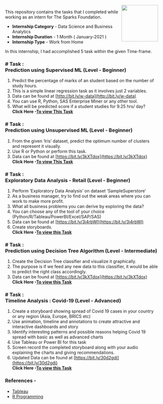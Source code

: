 <img align = right height = 120 width = 120 src = https://www.thesparksfoundationsingapore.org/images/logo_small.png>

This repository contains the tasks that I completed while working as an intern for The Sparks Foundation.
- **Internship Category** - Data Science and Business Analytics
- **Internship Duration** - 1 Month ( January-2021 )
- **Internship Type** - Work from Home

In this internship, I had accomplished 5 task within the given Time-frame.

### # Task : <br> Prediction using Supervised ML (Level - Beginner)
1. Predict the percentage of marks of an student based on the number of study hours.
1. This is a simple linear regression task as it involves just 2 variables.
1. Data can be found at [http://bit.ly/w-data](http://bit.ly/w-data)
1. You can use R, Python, SAS Enterprise Miner or any other tool.
1. What will be predicted score if a student studies for 9.25 hrs/ day?
<br>**Click Here -[To view This Task](https://github.com/akshatnigam/THE-SPARK-FOUNDATION/tree/main/Prediction%20using%20Supervised%20ML)**

### # Task : <br> Prediction using Unsupervised ML (Level - Beginner)
1. From the given ‘Iris’ dataset, predict the optimum number of clusters and represent it visually.
1. Use R or Python or perform this task.
1. Data can be found at [https://bit.ly/3kXTdox](https://bit.ly/3kXTdox)
<br>**Click Here -[To view This Task](https://github.com/akshatnigam/THE-SPARK-FOUNDATION/tree/main/Prediction%20using%20Unsupervised%20ML)**

### # Task : <br> Exploratory Data Analysis - Retail (Level - Beginner)
1. Perform ‘Exploratory Data Analysis’ on dataset ‘SampleSuperstore’
1. As a business manager, try to find out the weak areas where you can work to make more profit.
1. What all business problems you can derive by exploring the data?
1. You can choose any of the tool of your choice (Python/R/Tableau/PowerBI/Excel/SAP/SAS)
1. Data can be found at [https://bit.ly/3i4rbWl](https://bit.ly/3i4rbWl)
1. Create storyboards.
<br>**Click Here -[To view this Task](https://github.com/akshatnigam/THE-SPARK-FOUNDATION/tree/main/Exploratory%20Data%20Analysis%20-%20Retail)**


### # Task : <br> Prediction using Decision Tree Algorithm (Level - Intermediate)
1. Create the Decision Tree classifier and visualize it graphically. 
1. The purpose is if we feed any new data to this classifier, it would be able to predict the right class accordingly.
1. Data can be found at [https://bit.ly/3kXTdox](https://bit.ly/3kXTdox)
<br>**Click Here -[To view this Task](https://github.com/akshatnigam/THE-SPARK-FOUNDATION/tree/main/Prediction%20using%20Decision%20Tree%20Algorithm)**

### # Task : <br> Timeline Analysis : Covid-19 (Level - Advanced)
1. Create a storyboard showing spread of Covid 19 cases in your country or any region (Asia, Europe, BRICS etc)
1. Use animation, timeline and annotations to create attractive and interactive dashboards and story
1. Identify interesting patterns and possible reasons helping Covid 19 spread with basic as well as advanced charts
1. Use Tableau or Power BI for this task
1. Screen record the completed storyboard along with your audio explaining the charts and giving recommendations.
1. Updated Data can be found at [https://bit.ly/30d2gdi](https://bit.ly/30d2gdi)
<br>**Click Here -[To view this Task](https://github.com/akshatnigam/THE-SPARK-FOUNDATION/tree/main/Timeline%20Analysis%20%20Covid-19)**

 ### References -
 - [Tableau](https://help.tableau.com/v2018.3/offline/en-us/tableau_desktop.pdf) 
 - [R Programming](https://cran.r-project.org/doc/manuals/r-release/R-intro.html)